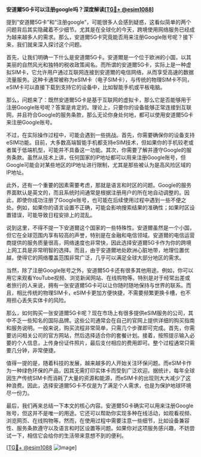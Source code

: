 **安道爾5G卡可以注册google吗？深度解读[[TG💪+ @esim1088](https://t.me/s/esim1088)]**

提到“安道爾5G卡”和“注册google”，可能很多人会感到疑惑，这看似简单的两个问题背后其实隐藏着不少细节。尤其是在全球化的今天，跨境使用网络服务已经成为越来越多人的需求。那么，安道爾5G卡究竟能否用来注册Google账号呢？接下来，我们就来深入探讨这个问题。

首先，让我们明确一下什么是安道爾5G卡。安道爾是一个位于欧洲的小国，以其美丽的自然风光和独特的税收政策闻名。而所谓的安道爾5G卡，实际上是一种虚拟SIM卡，它允许用户通过互联网连接到安道爾的电信网络，从而享受高速的数据流量服务。这种卡通常被称为eSIM卡（电子SIM卡），与传统的物理SIM卡不同，eSIM卡可以直接下载到支持它的设备中，比如智能手机或平板电脑。

那么，问题来了：既然安道爾5G卡是基于互联网的虚拟卡，那么它是否能够用于注册Google账号呢？答案是肯定的。理论上，只要你的设备能够正常连接到互联网，并且符合Google的服务条款，那么无论你身处何地，都可以使用安道爾5G卡来注册Google账号。

不过，在实际操作过程中，可能会遇到一些挑战。首先，你需要确保你的设备支持eSIM功能。目前，大多数高端智能手机都支持eSIM技术，但如果你的手机较老或者属于低端机型，可能并不具备这一功能。其次，你需要了解并遵守Google的服务条款。虽然从技术上讲，任何国家的IP地址都可以用来注册Google账号，但Google可能会对某些地区的IP地址进行限制，尤其是那些被认为是高风险区域的IP地址。

此外，还有一个重要的因素需要考虑，那就是语言和时区的问题。Google的服务界面默认是英文的，而且系统时间通常是根据注册用户的所在地自动调整的。因此，即使你成功注册了Google账号，也可能在后续使用过程中遇到一些不便之处。例如，如果你的语言设置不正确，可能会影响搜索结果的准确性；如果时区设置错误，可能导致日程安排上的混乱。

说到这里，不得不提一下安道爾这个国家的一些特殊性。安道爾虽然是一个小国，但它在全球范围内享有较高的声誉，特别是在金融和电信领域。安道爾的电信运营商提供的服务质量很高，网络速度也非常快，因此选择安道爾5G卡作为你的跨境上网工具是非常明智的选择。而且，由于安道爾地处欧洲心脏地带，地理位置优越，使得它的网络覆盖范围非常广泛，几乎可以满足全球大部分地区的需求。

当然，除了注册Google账号之外，安道爾5G卡还有很多其他用途。例如，你可以用它来观看YouTube视频、浏览新闻网站、在线购物等。特别是对于经常出差或者旅行的人来说，拥有一张安道爾5G卡可以让你随时随地保持与世界的联系。而且，相比传统的物理SIM卡，eSIM卡更加方便快捷，不需要频繁更换卡槽，也不用担心丢失实体卡的风险。

那么，如何购买一张安道爾5G卡呢？现在市场上有很多提供eSIM服务的公司，其中不乏一些知名的国际品牌。这些公司通常会在自己的官网上提供详细的购买指南和服务说明。一般来说，购买流程非常简单，只需几个步骤即可完成。首先，你需要访问相关公司的官方网站，然后选择适合你的套餐计划。接着，按照提示输入必要的个人信息，上传身份证件照片，最后支付相应的费用即可。整个过程通常只需要几分钟，非常便捷。

值得一提的是，随着科技的发展，越来越多的人开始关注环保问题。而eSIM卡作为一种绿色环保的产品，因其无需打印实体卡而受到广泛欢迎。据统计，每年全球因生产传统SIM卡而消耗了大量的资源和能源，而eSIM卡的出现则大大减少了这种浪费。因此，选择安道爾5G卡不仅是为了满足个人需求，也是为保护地球环境尽一份力。

最后，我们再来总结一下本文的核心内容。安道爾5G卡确实可以用来注册Google账号，但这并不是唯一的用途。它还可以帮助你实现多种在线活动，如观看视频、浏览网页、在线购物等。然而，在使用过程中需要注意一些细节，比如设备兼容性、服务条款遵守以及语言和时区设置等问题。如果你对这项服务感兴趣，不妨尝试一下，相信它会给你的生活带来意想不到的便利。

[[TG💪+ @esim1088](https://t.me/s/esim1088) ![Image](https://i.postimg.cc/4NQfJmqS/Snipaste-2025-05-13-00-14-12.png)]